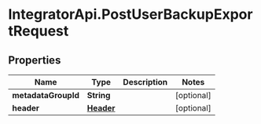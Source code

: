 # IntegratorApi.PostUserBackupExportRequest

## Properties

Name | Type | Description | Notes
------------ | ------------- | ------------- | -------------
**metadataGroupId** | **String** |  | [optional] 
**header** | [**Header**](Header.md) |  | [optional] 



